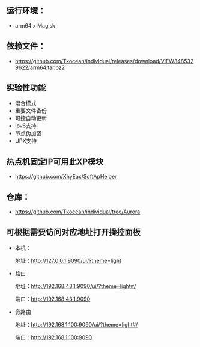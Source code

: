 ## 运行环境：
- arm64 x Magisk

## 依赖文件：
- https://github.com/Tkocean/individual/releases/download/ViEW3485329622/arm64.tar.bz2

## 实验性功能

- 混合模式
- 重要文件备份
- 可控自动更新
- ipv6支持
- 节点伪加密
- UPX支持

## 热点机固定IP可用此XP模块
- https://github.com/XhyEax/SoftApHelper


## 仓库：
- https://github.com/Tkocean/individual/tree/Aurora

## 可根据需要访问对应地址打开操控面板

- 本机：

  地址：http://127.0.0.1:9090/ui/?theme=light

- 路由

  地址：http://192.168.43.1:9090/ui/?theme=light#/

  端口：http://192.168.43.1:9090

- 旁路由

  地址：http://192.168.1.100:9090/ui/?theme=light#/

  端口：http://192.168.1.100:9090
